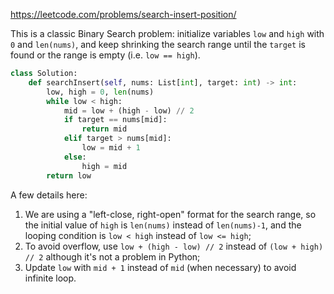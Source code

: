 <https://leetcode.com/problems/search-insert-position/>

This is a classic Binary Search problem: initialize variables `low` and `high` with `0` and `len(nums)`, and keep shrinking the search range until the `target` is found or the range is empty (i.e. `low == high`).

```python
class Solution:
    def searchInsert(self, nums: List[int], target: int) -> int:
        low, high = 0, len(nums)
        while low < high:
            mid = low + (high - low) // 2
            if target == nums[mid]:
                return mid
            elif target > nums[mid]:
                low = mid + 1
            else:
                high = mid
        return low
```

A few details here:  

1. We are using a "left-close, right-open" format for the search range, so the initial value of `high` is `len(nums)` instead of `len(nums)-1`, and the looping condition is `low < high` instead of `low <= high`;
2. To avoid overflow, use `low + (high - low) // 2` instead of `(low + high) // 2` although it's not a problem in Python;
3. Update `low` with `mid + 1` instead of `mid` (when necessary) to avoid infinite loop. 

